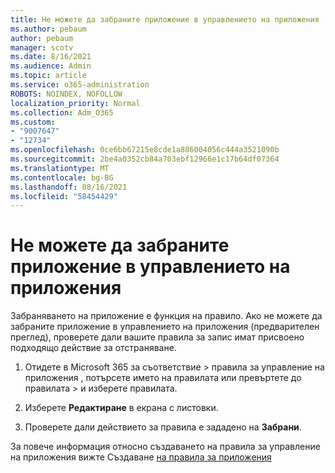 ```yaml
---
title: Не можете да забраните приложение в управлението на приложения
ms.author: pebaum
author: pebaum
manager: scotv
ms.date: 8/16/2021
ms.audience: Admin
ms.topic: article
ms.service: o365-administration
ROBOTS: NOINDEX, NOFOLLOW
localization_priority: Normal
ms.collection: Adm_O365
ms.custom:
- "9007647"
- "12734"
ms.openlocfilehash: 0ce6bb67215e8cde1a886004056c444a3521090b
ms.sourcegitcommit: 2be4a0352cb84a703ebf12966e1c17b64df07364
ms.translationtype: MT
ms.contentlocale: bg-BG
ms.lasthandoff: 08/16/2021
ms.locfileid: "58454429"
---
```

# <a name="unable-to-disable-an-app-in-app-governance"></a>Не можете да забраните приложение в управлението на приложения

Забраняването на приложение е функция на правило. Ако не можете да забраните приложение в управлението на приложения (предварителен преглед), проверете дали вашите правила за запис имат присвоено подходящо действие за отстраняване. 

1. Отидете в Microsoft 365 за съответствие > правила за управление на приложения , потърсете името на правилата или превъртете до правилата  >  и изберете правилата.

1. Изберете **Редактиране** в екрана с листовки.

1. Проверете дали действието за правила е зададено на **Забрани**.

За повече информация относно създаването на правила за управление на приложения вижте Създаване [на правила за приложения](https://docs.microsoft.com/microsoft-365/compliance/app-governance-app-policies-create)